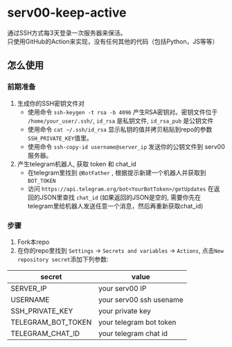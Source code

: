 # serv00-keep-active  

通过SSH方式每3天登录一次服务器来保活。  
只使用GitHub的Action来实现，没有任何其他的代码（包括Python，JS等等）  

## 怎么使用  
### 前期准备  
1. 生成你的SSH密钥文件对  
    - 使用命令 `ssh-keygen -t rsa -b 4096` 产生RSA密钥对。密钥文件位于 `/home/your_user/.ssh/`, `id_rsa` 是私钥文件, `id_rsa_pub` 是公钥文件  
    - 使用命令 `cat ~/.ssh/id_rsa` 显示私钥的值并拷贝粘贴到repo的参数 `SSH_PRIVATE_KEY`值里。  
    - 使用命令 `ssh-copy-id username@server_ip` 发送你的公钥文件到 serv00 服务器。  
2. 产生telegram机器人, 获取 token 和 chat_id  
    - 在telegram里找到 `@BotFather` , 根据提示新建一个机器人并获取到 `BOT_TOKEN`  
    - 访问 `https://api.telegram.org/bot<YourBotToken>/getUpdates` 在返回的JSON里查找 `chat_id` (如果返回的JSON是空的, 需要你先在telegram里给机器人发送任意一个消息，然后再重新获取chat_id)  

### 步骤
1. Fork本repo
2. 在你的repo里找到 `Settings` -> `Secrets and variables` -> `Actions`, 点击`New repository secret`添加下列参数:

| secret | value |
|-------|-------|
| SERVER_IP | your serv00 IP |
| USERNAME | your serv00 ssh usename |
| SSH_PRIVATE_KEY | your private key |
| TELEGRAM_BOT_TOKEN | your telegram bot token |
| TELEGRAM_CHAT_ID | your telegram chat id |  
